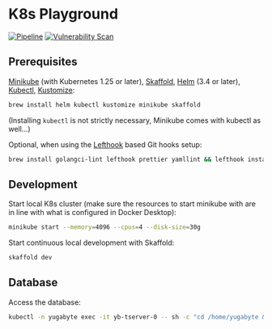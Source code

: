 # K8s Playground

[![Pipeline](https://github.com/carhartl/golang-k8s-playground/actions/workflows/pipeline.yml/badge.svg)](https://github.com/carhartl/golang-k8s-playground/actions/workflows/pipeline.yml)
[![Vulnerability Scan](https://github.com/carhartl/golang-k8s-playground/actions/workflows/vulnerability-scan.yml/badge.svg)](https://github.com/carhartl/golang-k8s-playground/actions/workflows/vulnerability-scan.yml)

## Prerequisites

[Minikube](https://minikube.sigs.k8s.io/docs/start/) (with Kubernetes 1.25 or later), [Skaffold](https://skaffold.dev), [Helm](https://helm.sh) (3.4 or later), [Kubectl](https://kubectl.docs.kubernetes.io/guides/introduction/kubectl/), [Kustomize](https://kubectl.docs.kubernetes.io/guides/introduction/kustomize/):

```bash
brew install helm kubectl kustomize minikube skaffold
```

(Installing `kubectl` is not strictly necessary, Minikube comes with kubectl as well...)

Optional, when using the [Lefthook](https://github.com/evilmartians/lefthook) based Git hooks setup:

```bash
brew install golangci-lint lefthook prettier yamllint && lefthook install
```

## Development

Start local K8s cluster (make sure the resources to start minikube with are in line with what is configured in Docker Desktop):

```bash
minikube start --memory=4096 --cpus=4 --disk-size=30g
```

Start continuous local development with Skaffold:

```bash
skaffold dev
```

## Database

Access the database:

```bash
kubectl -n yugabyte exec -it yb-tserver-0 -- sh -c "cd /home/yugabyte && ysqlsh -h yb-tserver-0 --echo-queries"
```
